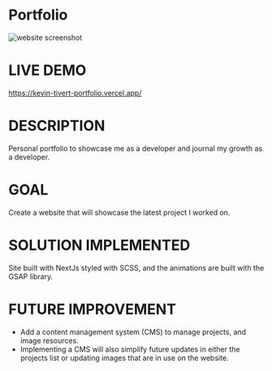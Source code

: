 # Portfolio

![website screenshot](https://github.com/KevTiv/portfolio/tree/main/img_src/img1.png)

# LIVE DEMO
https://kevin-tivert-portfolio.vercel.app/
# DESCRIPTION
Personal portfolio to showcase me as a developer and journal my growth as a developer.
# GOAL
Create a website that will showcase the latest project I worked on.
# SOLUTION IMPLEMENTED
Site built with NextJs styled with SCSS, and the animations are built with the GSAP library.
# FUTURE IMPROVEMENT
- Add a content management system (CMS) to manage projects, and image resources. 
- Implementing a CMS will also simplify future updates in either the projects list or 
updating images that are in use on the website.
